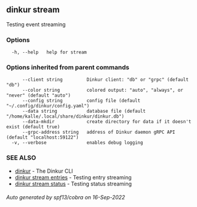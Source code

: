 ## dinkur stream

Testing event streaming

### Options

```
  -h, --help   help for stream
```

### Options inherited from parent commands

```
      --client string         Dinkur client: "db" or "grpc" (default "db")
      --color string          colored output: "auto", "always", or "never" (default "auto")
      --config string         config file (default "~/.config/dinkur/config.yaml")
      --data string           database file (default "/home/kalle/.local/share/dinkur/dinkur.db")
      --data-mkdir            create directory for data if it doesn't exist (default true)
      --grpc-address string   address of Dinkur daemon gRPC API (default "localhost:59122")
  -v, --verbose               enables debug logging
```

### SEE ALSO

* [dinkur](dinkur.md)	 - The Dinkur CLI
* [dinkur stream entries](dinkur_stream_entries.md)	 - Testing entry streaming
* [dinkur stream status](dinkur_stream_status.md)	 - Testing status streaming

###### Auto generated by spf13/cobra on 16-Sep-2022
